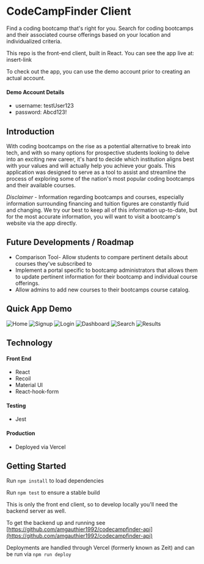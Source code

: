 # CodeCampFinder Client

Find a coding bootcamp that's right for you. Search for coding bootcamps and their associated course offerings based on your location and individualized criteria.

This repo is the front-end client, built in React. You can see the app live at: insert-link

<!-- [https://codecampfinder.vercel.app/](https://codecampfinder.vercel.app/) -->

To check out the app, you can use the demo account prior to creating an actual account.

#### Demo Account Details

- username: testUser123
- password: Abcd123!

## Introduction

With coding bootcamps on the rise as a potential alternative to break into tech, and with so many options for prospective students looking to delve into an exciting new career, it's hard to decide which institution aligns best with your values and will actually help you achieve your goals. This application was designed to serve as a tool to assist and streamline the process of exploring some of the nation's most popular coding bootcamps and their available courses.

_Disclaimer_ - Information regarding bootcamps and courses, especially information surrounding financing and tuition figures are constantly fluid and changing. We try our best to keep all of this information up-to-date, but for the most accurate information, you will want to visit a bootcamp's website via the app directly.

## Future Developments / Roadmap

- Comparison Tool- Allow students to compare pertinent details about courses they've subscribed to
- Implement a portal specific to bootcamp administrators that allows them to update pertinent information for their bootcamp and individual course offerings.
- Allow admins to add new courses to their bootcamps course catalog.

## Quick App Demo

![Home](https://imgur.com/Qc74KZD)
![Signup](https://imgur.com/JSkiqhA)
![Login](https://imgur.com/pjyLd8a)
![Dashboard]()
![Search](https://imgur.com/gHEPwVt)
![Results](https://imgur.com/mpOtkB4)

## Technology

#### Front End

- React
- Recoil
- Material UI
- React-hook-form

#### Testing

- Jest

#### Production

- Deployed via Vercel

## Getting Started

Run `npm install` to load dependencies

Run `npm test` to ensure a stable build

This is only the front end client, so to develop locally you'll need the backend server as well.

To get the backend up and running see [https://github.com/amgauthier1992/codecampfinder-api](https://github.com/amgauthier1992/codecampfinder-api)

Deployments are handled through Vercel (formerly known as Zeit) and can be run via `npm run deploy`
